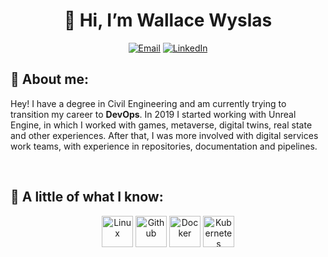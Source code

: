 <h1 align="center">👋 Hi, I’m Wallace Wyslas</h1>
<p align="center">

<p align="center">
  <a href="mailto: wallacewyslas@gmail.com" taget="blank"><img src="https://img.shields.io/badge/Gmail-333333?style=for-the-badge&logo=gmail&logoColor=red" alt="Email"></a>
  <a href="https://linkedin.com/in/wallacewyslas/" taget="blank"><img src="https://img.shields.io/badge/LinkedIn-0077B5?style=for-the-badge&logo=linkedin&logoColor=white" alt="LinkedIn"></a>
</p>

## 📄 About me:
Hey!
I have a degree in Civil Engineering and am currently trying to transition my career to **DevOps**.
In 2019 I started working with Unreal Engine, in which I worked with games, metaverse, digital twins, real state and other experiences. After that, I was more involved with digital services work teams, with experience in repositories, documentation and pipelines.

<br>

## 🚀 A little of what I know:

<p align="center">
    <img alt="Linux" height="50" src="https://cdn.jsdelivr.net/gh/devicons/devicon@latest/icons/linux/linux-original.svg">
    <img alt="Github" height="50" src="https://cdn.jsdelivr.net/gh/devicons/devicon@latest/icons/github/github-original.svg">
    <img alt="Docker" height="50" src="https://cdn.jsdelivr.net/gh/devicons/devicon@latest/icons/docker/docker-original.svg">
    <img alt="Kubernetes" height="50" src="https://cdn.jsdelivr.net/gh/devicons/devicon@latest/icons/kubernetes/kubernetes-original.svg">
</p>